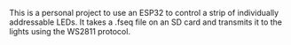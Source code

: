 This is a personal project to use an ESP32 to control a strip of individually addressable LEDs.
It takes a .fseq file on an SD card and transmits it to the lights using the WS2811 protocol.
